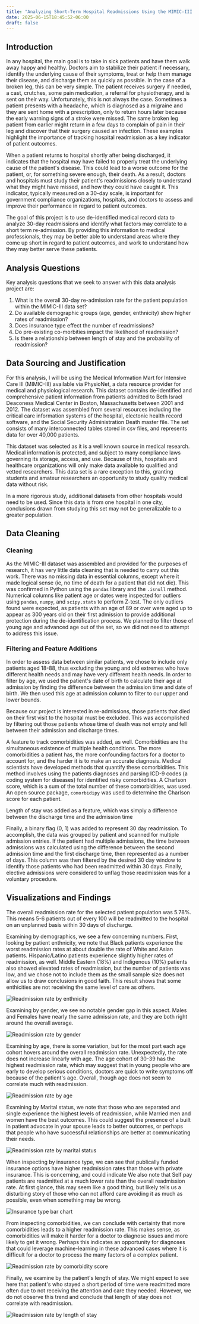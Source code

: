 ```yaml
---
title: "Analyzing Short-Term Hospital Readmissions Using the MIMIC-III Dataset"
date: 2025-06-15T18:45:52-06:00
draft: false
---
```


## Introduction

In any hospital, the main goal is to take in sick patients and have them walk away happy and healthy. Doctors aim to stabilize their patient if necessary, identify the underlying cause of their symptoms, treat or help them manage their disease, and discharge them as quickly as possible. In the case of a broken leg, this can be very simple. The patient receives surgery if needed, a cast, crutches, some pain medication, a referral for physiotherapy, and is sent on their way. Unfortunately, this is not always the case. Sometimes a patient presents with a headache, which is diagnosed as a migraine and they are sent home with a prescription, only to return hours later because the early warning signs of a stroke were missed. The same broken leg patient from earlier might return in a few days to complain of pain in their leg and discover that their surgery caused an infection. These examples highlight the importance of tracking hospital readmission as a key indicator of patient outcomes.

When a patient returns to hospital shortly after being discharged, it indicates that the hospital may have failed to properly treat the underlying cause of the patient's disease. This could lead to a worse outcome for the patient, or, for something severe enough, their death. As a result, doctors and hospitals must study their patient's readmissions closely to understand what they might have missed, and how they could have caught it. This indicator, typically measured on a 30-day scale, is important for government compliance organizations, hospitals, and doctors to assess and improve their performance in regard to patient outcomes. 

The goal of this project is to use de-identified medical record data to analyze 30-day readmissions and identify what factors may correlate to a short term re-admission. By providing this information to medical professionals, they may be better able to understand areas where they come up short in regard to patient outcomes, and work to understand how they may better serve these patients.

## Analysis Questions
Key analysis questions that we seek to answer with this data analysis project are:

1. What is the overall 30-day re-admission rate for the patient population within the MIMIC-III data set?
2. Do available demographic groups (age, gender, enthnicity) show higher rates of readmission?
3. Does insurance type effect the number of readmissions?
4. Do pre-existing co-morbities impact the likelihood of readmission?
5. Is there a relationship between length of stay and the probability of readmission?

## Data Sourcing and Justification

For this analysis, I will be using the Medical Information Mart for Intensive Care III (MIMIC-III) available via PhysioNet, a data resource provider for medical and physiological research. This dataset contains de-identified and comprehensive patient information from patients admitted to Beth Israel Deaconess Medical Center in Boston, Massachusetts between 2001 and 2012. The dataset was assembled from several resources including the critical care information systems of the hospital, electonic health record software, and the Social Security Administration Death master file. The set consists of many interconnected tables stored in csv files, and represents data for over 40,000 patients. 

This dataset was selected as it is a well known source in medical research. Medical information is protected, and subject to many compliance laws governing its storage, access, and use. Because of this, hospitals and healthcare organizations will only make data available to qualified and vetted researchers. This data set is a rare exception to this, granting students and amateur researchers an opportunity to study quality medical data without risk. 

In a more rigorous study, additional datasets from other hospitals would need to be used. Since this data is from one hospital in one city, conclusions drawn from studying this set may not be generalizable to a greater population. 

## Data Cleaning

### Cleaning

As the MIMIC-III dataset was assembled and provided for the purposes of research, it has very little data cleaning that is needed to carry out this work. There was no missing data in essential columns, except where it made logical sense (ie, no time of death for a patient that did not die). This was confirmed in Python using the `pandas` library and the `.isnull` method. Numerical columns like patient age or dates were inspected for outliers using `pandas`, `numpy`, and `scipy.stats` to perform Z-test. The only outliers found were expected, as patients with an age of 89 or over were aged up to appear as 300 years old on their first admission to provide additional protection during the de-identification process. We planned to filter those of young age and advanced age out of the set, so we did not need to attempt to address this issue. 

### Filtering and Feature Additions

In order to assess data between similar patients, we chose to include only patients aged 18-88, thus excluding the young and old extremes who have different health needs and may have very different health needs. In order to filter by age, we used the patient's date of birth to calculate their age at admission by finding the difference between the admission time and date of birth. We then used this age at admission column to filter to our upper and lower bounds.

Because our project is interested in re-admissions,  those patients that died on their first visit to the hospital must be excluded. This was accomplished by filtering out those patients whose time of death was not empty and fell between their admission and discharge times.

A feature to track comorbidities was added, as well. Comorbidities are the simultaneous existence of multiple health conditions. The more comorbidities a patient has, the more confounding factors for a doctor to account for, and the harder it is to make an accurate diagnosis. Medical scientists have developed methods that quantify these comorbidities. This method involves using the patients diagnoses and parsing ICD-9 codes (a coding system for diseases) for identified risky comorbidities. A Charlson score, which is a sum of the total number of these comorbidities, was used. An open source package, `comorbidipy` was used to determine the Charlson score for each patient.

Length of stay was added as a feature, which was simply a difference between the discharge time and the admission time

Finally, a binary flag (0, 1) was added to represent 30 day readmission. To accomplish, the data was grouped by patient and scanned for multiple admission entries. If the patient had multiple admissions, the time between admissions was calculated using the difference between the second admission time and the first discharge time, then represented as a number of days. This column was then filtered by the desired 30 day window to identify those patients who had been readmitted within 30 days. Finally, elective admissions were considered to unflag those readmission was for a voluntary procedure.

## Visualizations and Findings

The overall readmission rate for the selected patient population was 5.78%. This means 5-6 patients out of every 100 will be readmitted to the hospital on an unplanned basis within 30 days of discharge. 

Examining by demographics, we see a few concerning numbers. First, looking by patient enthnicity, we note that Black patients experience the worst readmission rates at about double the rate of White and Asian patients. Hispanic/Latino patients experience slightly higher rates of readmission, as well. Middle Eastern (18%) and Indigenous (10%) patients also showed elevated rates of readmission, but the number of patients was low, and we chose not to include them as the small sample size does not allow us to draw conclusions in good faith. This result shows that some enthicities are not receiving the same level of care as others.

![Readmission rate by enthnicity](/projects/hopsital_readmission/images/ethnicity.png)

Examining by gender, we see no notable gender gap in this aspect. Males and Females have nearly the same admission rate, and they are both right around the overall average.

![Readmission rate by gender](/projects/hopsital_readmission/images/gender.png)

Examining by age, there is some variation, but for the most part each age cohort hovers around the overall readmission rate. Unexpectedly, the rate does not increase linearly with age. The age cohort of 30-39 has the highest readmission rate, which may suggest that in young people who are early to develop serious conditions, doctors are quick to write symptoms off because of the patient's age. Overall, though age does not seem to correlate much with readmission.

![Readmission rate by age](/projects/hopsital_readmission/images/age.png)

Examining by Marital status, we note that those who are separated and single experience the highest levels of readmission, while Married men and women have the best outcomes. This could suggest the presence of a built in patient advocate in your spouse leads to better outcomes, or perhaps that people who have successful relationships are better at communicating their needs.

![Readmission rate by marital status](/projects/hopsital_readmission/images/marital_status.png)

When inspecting by insurance type, we can see that publically funded insurance options have higher readmission rates than those with private insurance. This is concerning, and could indicate  We also note that Self pay patients are readmitted at a much lower rate than the overall readmission rate. At first glance, this may seem like a good thing, but likely tells us a disturbing story of those who can not afford care avoiding it as much as possible, even when something may be wrong. 

![Insurance type bar chart](/projects/hopsital_readmission/images/insurance_type.png)

From inspecting comorbidities, we can conclude with certainty that more comorbidities leads to a higher readmission rate. This makes sense, as comorbidities will make it harder for a doctor to diagnose issues and more likely to get it wrong. Perhaps this indicates an opportunity for diagnoses that could leverage machine-learning in these advanced cases where it is difficult for a doctor to process the many factors of a complex patient. 

![Readmission rate by comorbidity score](/projects/hopsital_readmission/images/comorbidities.png)

Finally, we examine by the patient's length of stay. We might expect to see here that patient's who stayed a short period of time were readmitted more often due to not receiving the attention and care they needed. However, we do not observe this trend and conclude that length of stay does not correlate with readmission. 

![Readmission rate by length of stay](/projects/hopsital_readmission/images/length_of_stay.png)